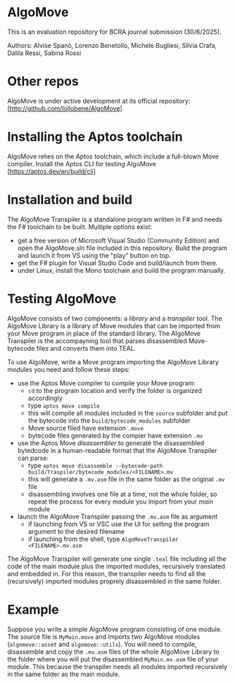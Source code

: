 # AlgoMove
This is an evaluation repository for BCRA journal submission (30/6/2025).

Authors: Alvise Spanò, Lorenzo Benetollo, Michele Bugliesi, Silvia Crafa, Dalila Ressi, Sabina Rossi

# Other repos
AlgoMove is under active development at its official repository: [http://github.com/lollobene/AlgoMove]

# Installing the Aptos toolchain
AlgoMove relies on the Aptos toolchain, which include a full-blown Move compiler.
Install the Aptos CLI for testing AlgoMove [https://aptos.dev/en/build/cli]

# Installation and build
The AlgoMove Transpiler is a standalone program written in F# and needs the F# toolchain to be built. 
Multiple options exist: 
- get a free version of Microsoft Visual Studio (Community Edition) and open the AlgoMove.sln file included in this repository. Build the program and launch it from VS using the "play" button on top.
- get the F# plugin for Visual Studio Code and build/launch from there.
- under Linux, install the Mono toolchain and build the program manually.

# Testing AlgoMove
AlgoMove consists of two components: a *library* and a *transpiler* tool.
The AlgoMove Library is a library of Move modules that can be imported from your Move program in place of the standard library.
The AlgoMove Transpiler is the accompayning tool that parses disassembled Move-bytecode files and converts them into TEAL.

To use AlgoMove, write a Move program importing the AlgoMove Library modules you need and follow these steps:
- use the Aptos Move compiler to compile your Move program: 
	- `cd` to the program location and verify the folder is organized accordingly
	- type `aptos move compile`
	- this will compile all modules included in the `source` subfolder and put the bytecode into the `build/bytecode_modules` subfolder
	- Move source filed have extension `.move`
	- bytecode files generated by the compier have extension `.mv`
- use the Aptos Move *disassembler* to generate the disassembled bytedcode in a human-readable format that the AlgoMove Transpiler can parse:
	- type `aptos move disassemble --bytecode-path build/Traspiler/bytecode_modules/<FILENAME>.mv`
	- this will generate a `.mv.asm` file in the same folder as the original `.mv` file
	- disassembling involves one file at a time, not the whole folder, so repeat the process for every module you import from your _main_ module
- launch the AlgoMove Transpiler passing the `.mv.asm` file as argument
	- if launching from VS or VSC use the UI for setting the program argument to the desired filename
	- if launching from the shell, type `AlgoMoveTranspiler <FILENAME>.mv.asm`

The AlgoMove Transpiler will generate one single `.teal` file including all the code of the main module plus the imported modules, recursively translated and embedded in.
For this reason, the transpiler needs to find all the (recursively) imported modules proprely disassembled in the same folder.

# Example
Suppose you write a simple AlgoMove program consisting of one module.
The source file is `MyMain.move` and imports two AlgoMove modules (`algomove::asset` and `algomove::utils`).
You will need to compile, disassemble and copy the `.mv.asm` files of the whole AlgoMove Library to the folder where you will put the disassembled `MyMain.mv.asm` file of your module.
This because the transpiler needs all modules imported recursively in the same folder as the main module.

